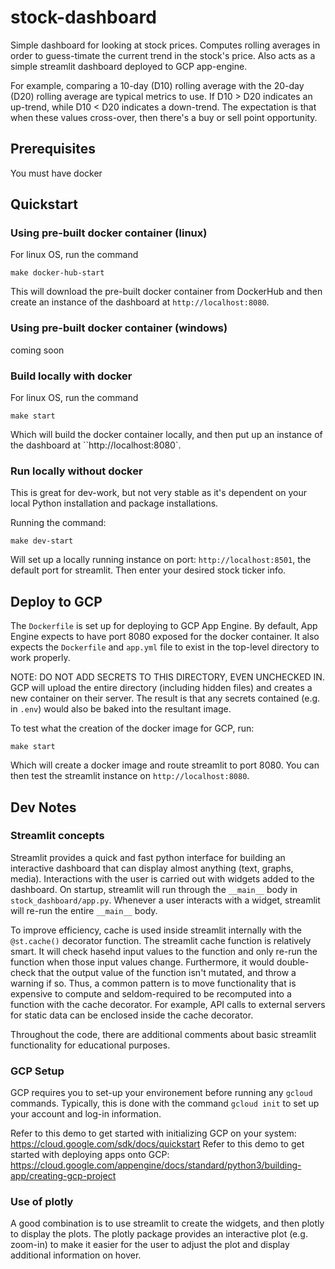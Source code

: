 # stock-dashboard

Simple dashboard for looking at stock prices. Computes rolling averages in order
to guess-timate the current trend in the stock's price. Also acts as a simple
streamlit dashboard deployed to GCP app-engine.

For example, comparing a 10-day (D10) rolling average with the 20-day (D20)
rolling average are typical metrics to use. If D10 > D20 indicates an up-trend,
while D10 < D20 indicates a down-trend. The expectation is that when these
values cross-over, then there's a buy or sell point opportunity.

## Prerequisites

You must have docker

## Quickstart

### Using pre-built docker container (linux)

For linux OS, run the command
```
make docker-hub-start
```

This will download the pre-built docker container from DockerHub and then create an
instance of the dashboard at ``http://localhost:8080``.

### Using pre-built docker container (windows)
coming soon

### Build locally with docker

For linux OS, run the command
```
make start
```

Which will build the docker container locally, and then put up an instance of the
dashboard at ``http://localhost:8080`.


### Run locally without docker

This is great for dev-work, but not very stable as it's dependent on your local Python
installation and package installations.

Running the command:

```
make dev-start
```

Will set up a locally running instance on port: ``http://localhost:8501``, the
default port for streamlit. Then enter your desired stock ticker info.

## Deploy to GCP

The `Dockerfile` is set up for deploying to GCP App Engine. By default, App
Engine expects to have port 8080 exposed for the docker container. It also
expects the `Dockerfile` and `app.yml` file to exist in the top-level directory
to work properly.

NOTE: DO NOT ADD SECRETS TO THIS DIRECTORY, EVEN UNCHECKED IN. GCP will upload
the entire directory (including hidden files) and creates a new container on
their server. The result is that any secrets contained (e.g. in `.env`) would
also be baked into the resultant image.

To test what the creation of the docker image for GCP, run:

```
make start
```

Which will create a docker image and route streamlit to port 8080. You can then
test the streamlit instance on `http://localhost:8080`.

## Dev Notes

### Streamlit concepts

Streamlit provides a quick and fast python interface for building an interactive
dashboard that can display almost anything (text, graphs, media). Interactions
with the user is carried out with widgets added to the dashboard. On startup,
streamlit will run through the `__main__` body in `stock_dashboard/app.py`.
Whenever a user interacts with a widget, streamlit will re-run the entire
`__main__` body.

To improve efficiency, cache is used inside streamlit internally with the
`@st.cache()` decorator function. The streamlit cache function is relatively
smart. It will check hasehd input values to the function and only re-run the
function when those input values change. Furthermore, it would double-check that
the output value of the function isn't mutated, and throw a warning if so. Thus,
a common pattern is to move functionality that is expensive to compute and
seldom-required to be recomputed into a function with the cache decorator. For
example, API calls to external servers for static data can be enclosed inside
the cache decorator.

Throughout the code, there are additional comments about basic streamlit functionality
for educational purposes.

### GCP Setup

GCP requires you to set-up your environement before running any `gcloud`
commands. Typically, this is done with the command `gcloud init` to set up your
account and log-in information.

Refer to this demo to get started with initializing GCP on your system:
https://cloud.google.com/sdk/docs/quickstart Refer to this demo to get started
with deploying apps onto GCP:
https://cloud.google.com/appengine/docs/standard/python3/building-app/creating-gcp-project

### Use of plotly

A good combination is to use streamlit to create the widgets, and then plotly to
display the plots. The plotly package provides an interactive plot (e.g.
zoom-in) to make it easier for the user to adjust the plot and display
additional information on hover.
